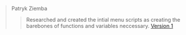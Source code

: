 >Patryk Ziemba
>> Researched and created the intial menu scripts as creating the barebones of functions and variables neccessary. [Version 1](https://github.com/dd482IT/IT490/blob/MS2--Deployment/Promotion-SYS/Scripts/menu.sh)
